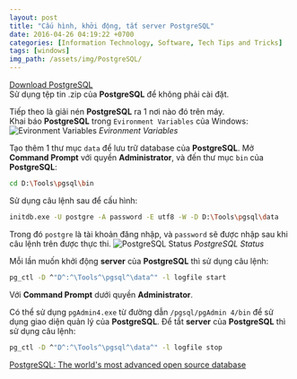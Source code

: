 ```yaml
---
layout: post
title: "Cấu hình, khởi động, tắt server PostgreSQL"
date: 2016-04-26 04:19:22 +0700
categories: [Information Technology, Software, Tech Tips and Tricks]
tags: [windows]
img_path: /assets/img/PostgreSQL/
---
```


[Download PostgreSQL](https://www.enterprisedb.com/download-postgresql-binaries)  
Sử dụng tệp tin .zip của **PostgreSQL** để không phải cài đặt.

Tiếp theo là giải nén **PostgreSQL** ra 1 nơi nào đó trên máy.  
Khai báo **PostgreSQL** trong `Evironment Variables` của Windows:
![Evironment Variables](Variables-2019-12-21.png)
_Evironment Variables_

Tạo thêm 1 thư mục `data` để lưu trữ database của **PostgreSQL**.
Mở **Command Prompt** với quyền **Administrator**, và đến thư mục `bin` của **PostgreSQL**:
```bash
cd D:\Tools\pgsql\bin
```

Sử dụng câu lệnh sau để cấu hình:
```bash
initdb.exe -U postgre -A password -E utf8 -W -D D:\Tools\pgsql\data
```
Trong đó `postgre` là tài khoản đăng nhập, và `password` sẽ được nhập sau khi câu lệnh trên được thực thi.
![PostgreSQL Status](Success-2019-12-21.png)
_PostgreSQL Status_

Mỗi lần muốn khởi động **server** của **PostgreSQL** thì sử dụng câu lệnh:
```bash
pg_ctl -D ^"D^:^\Tools^\pgsql^\data^" -l logfile start
```
Với **Command Prompt** dưới quyền **Administrator**.

Có thể sử dụng `pgAdmin4.exe` từ đường dẫn `/pgsql/pgAdmin 4/bin` để sử dụng giao diện quản lý của **PostgreSQL**.
Để tắt **server** của **PostgreSQL** thì sử dụng câu lệnh:
```bash
pg_ctl -D ^"D^:^\Tools^\pgsql^\data^" -l logfile stop
```

[PostgreSQL: The world's most advanced open source database](https://www.postgresql.org/)
